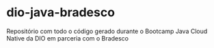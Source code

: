 # dio-java-bradesco
Repositório com todo o código gerado durante o Bootcamp Java Cloud Native da DIO em parceria com o Bradesco
